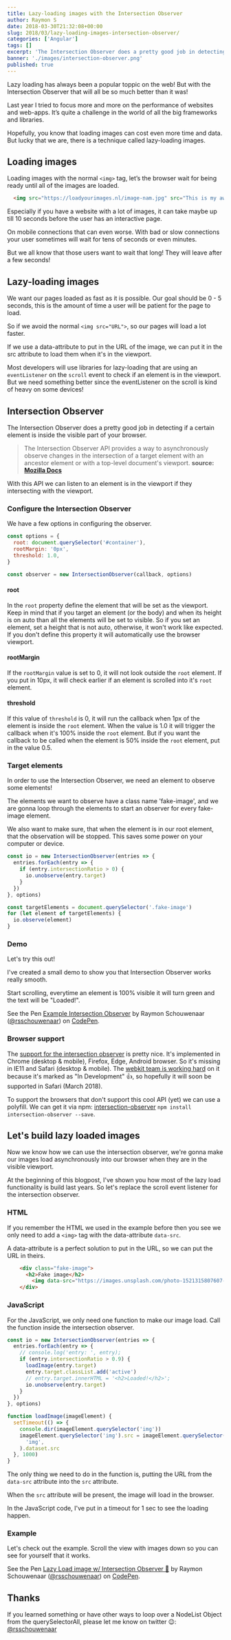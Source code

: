 ```yaml
---
title: Lazy-loading images with the Intersection Observer
author: Raymon S
date: 2018-03-30T21:32:08+00:00
slug: 2018/03/lazy-loading-images-intersection-observer/
categories: ['Angular']
tags: []
excerpt: 'The Intersection Observer does a pretty good job in detecting if a certain element is inside the visible part of your browser. So we build lazyloading functionality with it.'
banner: './images/intersection-observer.png'
published: true
---
```


Lazy loading has always been a popular toppic on the web! But with the Intersection Observer that will all be so much better than it was!

Last year I tried to focus more and more on the performance of websites and web-apps. It’s quite a challenge in the world of all the big frameworks and libraries.

Hopefully, you know that loading images can cost even more time and data. But lucky that we are, there is a technique called lazy-loading images.

## Loading images

Loading images with the normal `<img>` tag, let’s the browser wait for being ready until all of the images are loaded.

```html
  <img src="https://loadyourimages.nl/image-nam.jpg" src="This is my awesome image">
```

Especially if you have a website with a lot of images, it can take maybe up till 10 seconds before the user has an interactive page.

On mobile connections that can even worse. With bad or slow connections your user sometimes will wait for tens of seconds or even minutes.

But we all know that those users want to wait that long! They will leave after a few seconds!

## Lazy-loading images

We want our pages loaded as fast as it is possible. Our goal should be 0 - 5 seconds, this is the amount of time a user will be patient for the page to load.

So if we avoid the normal `<img src="URL">`, so our pages will load a lot faster.

If we use a data-attribute to put in the URL of the image, we can put it in the src attribute to load them when it's in the viewport.

Most developers will use libraries for lazy-loading that are using an `eventListener` on the `scroll` event to check if an element is in the viewport. But we need something better since the eventListener on the scroll is kind of heavy on some devices!

## Intersection Observer

The Intersection Observer does a pretty good job in detecting if a certain element is inside the visible part of your browser.

> The Intersection Observer API provides a way to asynchronously observe changes in the intersection of a target element with an ancestor element or with a top-level document's viewport. **source: [Mozilla Docs](https://developer.mozilla.org/en-US/docs/Web/API/Intersection_Observer_API)**

With this API we can listen to an element is in the viewport if they intersecting with the viewport.

### Configure the Intersection Observer

We have a few options in configuring the observer.

```javascript
const options = {
  root: document.querySelector('#container'),
  rootMargin: '0px',
  threshold: 1.0,
}

const observer = new IntersectionObserver(callback, options)
```

#### root

In the `root` property define the element that will be set as the viewport. Keep in mind that if you target an element (or the body) and when its height is on auto than all the elements will be set to visible. So if you set an element, set a height that is not auto, otherwise, it won't work like expected. If you don't define this property it will automatically use the browser viewport.

#### rootMargin

If the `rootMargin` value is set to 0, it will not look outside the `root` element. If you put in 10px, it will check earlier if an element is scrolled into it's `root` element.

#### threshold

If this value of `threshold` is 0, it will run the callback when 1px of the element is inside the `root` element. When the value is 1.0 it will trigger the callback when it's 100% inside the `root` element. But if you want the callback to be called when the element is 50% inside the `root` element, put in the value 0.5.

### Target elements

In order to use the Intersection Observer, we need an element to observe some elements!

The elements we want to observe have a class name 'fake-image', and we are gonna loop through the elements to start an observer for every fake-image element.

We also want to make sure, that when the element is in our root element, that the observation will be stopped. This saves some power on your computer or device.

```javascript
const io = new IntersectionObserver(entries => {
  entries.forEach(entry => {
    if (entry.intersectionRatio > 0) {
      io.unobserve(entry.target)
    }
  })
}, options)

const targetElements = document.querySelector('.fake-image')
for (let element of targetElements) {
  io.observe(element)
}
```

### Demo

Let's try this out!

I've created a small demo to show you that Intersection Observer works really smooth.

Start scrolling, everytime an element is 100% visible it will turn green and the text will be "Loaded!".

<p data-height="500" data-theme-id="dark" data-slug-hash="GxOGwK" data-default-tab="js,result" data-user="rsschouwenaar" data-embed-version="2" data-pen-title="Example Intersection Observer" data-preview="true" class="codepen">See the Pen <a href="https://codepen.io/rsschouwenaar/pen/GxOGwK/">Example Intersection Observer</a> by Raymon Schouwenaar (<a href="https://codepen.io/rsschouwenaar">@rsschouwenaar</a>) on <a href="https://codepen.io">CodePen</a>.</p>
<script async src="https://static.codepen.io/assets/embed/ei.js"></script>

### Browser support

The [support for the intersection observer](https://caniuse.com/#feat=intersectionobserver) is pretty nice. It's implemented in Chrome (desktop & mobile), Firefox, Edge, Android browser. So it's missing in IE11 and Safari (desktop & mobile). The [webkit team is working hard](https://webkit.org/status/#specification-intersection-observer) on it because it's marked as "In Development" 👍, so hopefully it will soon be supported in Safari (March 2018).

To support the browsers that don't support this cool API (yet) we can use a polyfill. We can get it via npm: [intersection-observer](https://www.npmjs.com/package/intersection-observer) `npm install intersection-observer --save`.

## Let's build lazy loaded images

Now we know how we can use the intersection observer, we're gonna make our images load asynchronously into our browser when they are in the visible viewport.

At the beginning of this blogpost, I've shown you how most of the lazy load functionality is build last years. So let's replace the scroll event listener for the intersection observer.

### HTML

If you remember the HTML we used in the example before then you see we only need to add a `<img>` tag with the data-attribute `data-src`.

A data-attribute is a perfect solution to put in the URL, so we can put the URL in theirs.

```html
	<div class="fake-image">
	  <h2>Fake image</h2>
	    <img data-src="https://images.unsplash.com/photo-1521315807607-8220d719f0e4?ixlib=rb-0.3.5&q=80&fm=jpg&crop=entropy&cs=tinysrgb&w=1080&fit=max&ixid=eyJhcHBfaWQiOjF9&s=558cae1f662f20ea31f3ffda21a766f8" alt="" />
	</div>
```

### JavaScript

For the JavaScript, we only need one function to make our image load. Call the function inside the intersection observer.

```javascript
const io = new IntersectionObserver(entries => {
  entries.forEach(entry => {
    // console.log('entry: ', entry);
    if (entry.intersectionRatio > 0.9) {
      loadImage(entry.target)
      entry.target.classList.add('active')
      // entry.target.innerHTML = '<h2>Loaded!</h2>';
      io.unobserve(entry.target)
    }
  })
}, options)

function loadImage(imageElement) {
  setTimeout(() => {
    console.dir(imageElement.querySelector('img'))
    imageElement.querySelector('img').src = imageElement.querySelector(
      'img',
    ).dataset.src
  }, 1000)
}
```

The only thing we need to do in the function is, putting the URL from the `data-src` attribute into the `src` attribute.

When the `src` attribute will be present, the image will load in the browser.

In the JavaScript code, I've put in a timeout for 1 sec to see the loading happen.

### Example

Let's check out the example. Scroll the view with images down so you can see for yourself that it works.

<p data-height="679" data-theme-id="dark" data-slug-hash="jzYGJM" data-default-tab="js,result" data-user="rsschouwenaar" data-embed-version="2" data-pen-title="Lazy Load image w/ Intersection Observer 🚀" data-preview="true" class="codepen">See the Pen <a href="https://codepen.io/rsschouwenaar/pen/jzYGJM/">Lazy Load image w/ Intersection Observer 🚀</a> by Raymon Schouwenaar (<a href="https://codepen.io/rsschouwenaar">@rsschouwenaar</a>) on <a href="https://codepen.io">CodePen</a>.</p>
<script async src="https://static.codepen.io/assets/embed/ei.js"></script>

## Thanks

If you learned something or have other ways to loop over a NodeList Object from the querySelectorAll, please let me know on twitter 😉: [@rsschouwenaar](https://twitter.com/rsschouwenaar)

